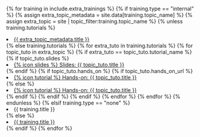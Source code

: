 {% for training in include.extra_trainings %}
    {% if training.type == "internal" %}
        {% assign extra_topic_metadata = site.data[training.topic_name] %}
        {% assign extra_topic = site | topic_filter:training.topic_name %}
        {% unless training.tutorials %}
        <li>
          <a href="{{ site.baseurl }}/topics/{{ training.topic_name }}">{{ extra_topic_metadata.title }}</a>
        </li>
        {% else training.tutorials %}
            {% for extra_tuto in training.tutorials %}
                {% for topic_tuto in extra_topic %}
                    {% if extra_tuto == topic_tuto.tutorial_name %}
                        {% if topic_tuto.slides %}
                            <li>
                              <a href="{{ site.baseurl }}/topics/{{ training.topic_name }}/tutorials/{{ topic_tuto.tutorial_name }}/slides.html">{% icon slides %} Slides: {{ topic_tuto.title }}</a>
                            </li>
                        {% endif %}
                        {% if topic_tuto.hands_on %}
                            {% if topic_tuto.hands_on_url %}
                                <li>
                                  <a href="{{ topic_tuto.hands_on_url }}">{% icon tutorial %} Hands-on: {{ topic_tuto.title }}</a>
                                </li>
                            {% else %}
                                <li>
                                  <a href="{{ site.baseurl }}/topics/{{ training.topic_name }}/tutorials/{{ topic_tuto.tutorial_name }}/tutorial.html">{% icon tutorial %} Hands-on: {{ topic_tuto.title }}</a>
                                </li>
                            {% endif %}
                        {% endif %}
                    {% endif %}
                {% endfor %}
            {% endfor %}
        {% endunless %}
    {% elsif training.type == "none" %}
      <li>
        {{ training.title }}
      </li>
    {% else %}
      <li>
        <a href="{{ training.link }}">{{ training.title }}</a>
      </li>
    {% endif %}
{% endfor %}
